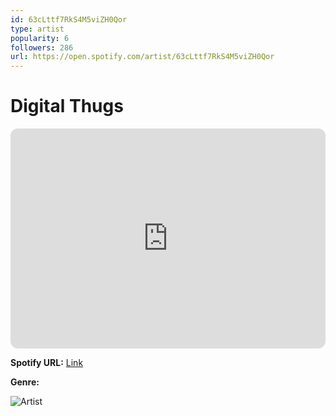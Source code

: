 ```yaml
---
id: 63cLttf7RkS4M5viZH0Qor
type: artist
popularity: 6
followers: 286
url: https://open.spotify.com/artist/63cLttf7RkS4M5viZH0Qor
---
```

# Digital Thugs

<iframe style="border-radius:12px" src="https://open.spotify.com/embed/artist/63cLttf7RkS4M5viZH0Qor" width="100%" height="352" frameBorder="0" allowfullscreen="" allow="autoplay; clipboard-write; encrypted-media; fullscreen; picture-in-picture" loading="lazy"></iframe>

**Spotify URL:** [Link](https://open.spotify.com/artist/63cLttf7RkS4M5viZH0Qor)

**Genre:** 

![Artist](https://i.scdn.co/image/ab6761610000e5eb38cb90687ad8e952e564bf9e)
